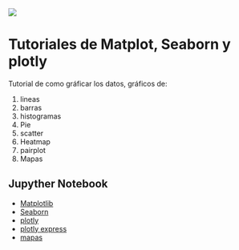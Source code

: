 <img src="https://github.com/luishernand/pandas_fundamentals/blob/master/logo4.JPG?raw=true">   

# Tutoriales de Matplot,  Seaborn y plotly

Tutorial de como gráficar los datos, gráficos de: 
1.  lineas
1.  barras
1.  histogramas
1.  Pie
1. scatter 
1. Heatmap
1. pairplot
1. Mapas





## Jupyther Notebook  

- [Matplotlib](https://nbviewer.jupyter.org/github/luishernand/guia_visualizacion/blob/master/guia_matplotlib.ipynb)
- [Seaborn](https://nbviewer.jupyter.org/github/luishernand/guia_visualizacion/blob/master/guia_seaborn.ipynb)
- [plotly](https://nbviewer.jupyter.org/github/luishernand/guia_visualizacion/blob/master/plotly.ipynb)
- [plotly express](https://nbviewer.jupyter.org/github/luishernand/guia_visualizacion/blob/master/plotlyexpresss.ipynb)
- [mapas](https://nbviewer.jupyter.org/github/luishernand/guia_visualizacion/blob/master/Maps.ipynb)
